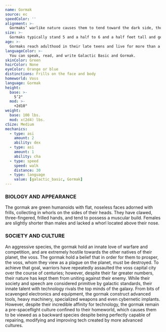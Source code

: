 ```yaml
---
name: Gormak
source: ec
speedColor: ''
alignment: >-
  Gormaks’ warlike nature causes them to tend toward the dark side, though there are exceptions.
size: >-
  Gormaks typically stand 5 and a half to 6 and a half feet tall and generally weigh about 150 lbs. Regardless of your position in that range, your size is Medium.
age: >-
  Gormaks reach adulthood in their late teens and live for more than a century.
languageColor: >-
  You can speak, read, and write Galactic Basic and Gormak. 
skinColor: Green
hairColor: None
eyeColor: Orange or blue
distinctions: Frills on the face and body
homeworld: Voss
language: Gormak
height:
  base: >-
    5’2"
  mod: >-
    +2d10"
weight:
  base: 100 lbs.
  mod: x(2d4) lbs.
cSize: Medium
mechanics:
  - type: asi
    amount: 2
    ability: dex
  - type: asi
    amount: 1
    ability: cha
  - type: speed
    speed: walk
    distance: 30
  - type: language
    value: [galactic_basic, Gormak]
---
```

### BIOLOGY AND APPEARANCE
The gormak are green humanoids with flat, noseless faces adorned with frills, collecting in whorls on the sides of their heads. They have clawed, three-fingered, frilled hands, and tend to possess a muscular build. Females are slightly shorter than males and lacked a whorl located above their nose.

### SOCIETY AND CULTURE
An aggressive species, the gormak hold an innate love of warfare and competition, and are extremely hostile towards the other natives of their planet, the voss. The gormak hold a belief that in order for them to prosper, the voss, whom they view as a plague on the planet, must be destroyed. To achieve that goal, warriors have repeatedly assaulted the voss capital city over the course of centuries; however, despite their far greater numbers, their nature has kept them from uniting against their enemy. While their society and speech are considered primitive by galactic standards, their innate talent with technology rivals the top minds of the galaxy. From bits of scavenged electronics and equipment, the gormak construct advanced tools, heavy machinery, specialized weapons and even cybernetic implants. However, despite their incredible affinity for technology, the gormak remain a pre-spaceflight culture confined to their homeworld, which causes them to be viewed as a backward species despite being perfectly capable of repairing, modifying and improving tech created by more advanced cultures.
    